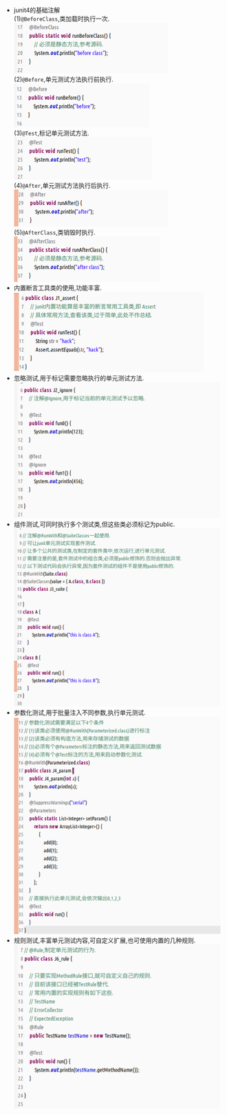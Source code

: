 - junit4的基础注解  
  (1)`@BeforeClass`,类加载时执行一次.  
  ![](assets/markdown-img-paste-20190723145534530.png)  
  (2)`@Before`,单元测试方法执行前执行.  
  ![](assets/markdown-img-paste-20190723145512970.png)  
  (3)`@Test`,标记单元测试方法.  
  ![](assets/markdown-img-paste-20190723145550214.png)  
  (4)`@After`,单元测试方法执行后执行.  
  ![](assets/markdown-img-paste-2019072314561101.png)  
  (5)`@AfterClass`,类销毁时执行.  
  ![](assets/markdown-img-paste-20190723145624476.png)  
- 内置断言工具类的使用,功能丰富.  
  ![](assets/markdown-img-paste-2019072314573693.png)  
- 忽略测试,用于标记需要忽略执行的单元测试方法.  
  ![](assets/markdown-img-paste-20190723145840452.png)  
- 组件测试,可同时执行多个测试类,但这些类必须标记为public.  
  ![](assets/markdown-img-paste-20190723145950299.png)  
- 参数化测试,用于批量注入不同参数,执行单元测试.  
  ![](assets/markdown-img-paste-20190723150128309.png)  
- 规则测试,丰富单元测试内容,可自定义扩展,也可使用内置的几种规则.  
  ![](assets/markdown-img-paste-20190723150234991.png)  
